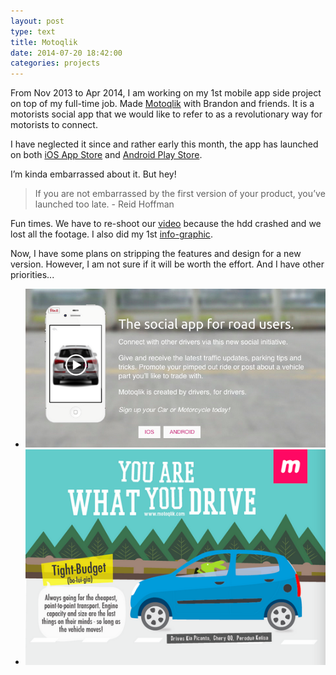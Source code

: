 ```yaml
---
layout: post
type: text
title: Motoqlik
date: 2014-07-20 18:42:00
categories: projects
---
```


From Nov 2013 to Apr 2014, I am working on my 1st mobile app side project on top of my full-time job. Made [Motoqlik](http://motoqlik.com) with Brandon and friends. It is a motorists social app that we would like to refer to as a revolutionary way for motorists to connect. 

I have neglected it since and rather early this month, the app has launched on both [iOS App Store](https://itunes.apple.com/us/app/motoqlik/id882273536) and [Android Play Store](https://play.google.com/store/apps/details?id=com.motoqlik.app).

I’m kinda embarrassed about it. But hey! 
> If you are not embarrassed by the first version of your product, you’ve launched too late. - Reid Hoffman

Fun times. We have to re-shoot our [video](http://www.youtube.com/watch?v=9LKcY8Ek98s) because the hdd crashed and we lost all the footage. I also did my 1st [info-graphic](http://buff.ly/1zi1My7). 

Now, I have some plans on stripping the features and design for a new version. However, I am not sure if it will be worth the effort. And I have other priorities...

<ul class="rslides">
	<li><img src="/img/mq-01.png"></li>
	<li><img src="/img/mq-02.png"></li>
</ul>
